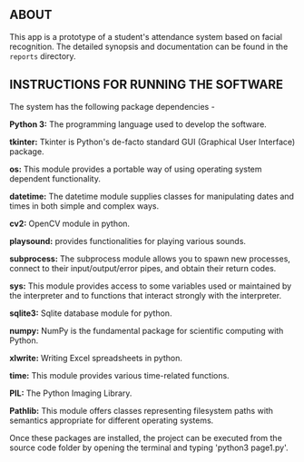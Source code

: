 ## ABOUT

This app is a prototype of a student's attendance system based on facial recognition. The detailed
synopsis and documentation can be found in the `reports` directory.

## INSTRUCTIONS FOR RUNNING THE SOFTWARE

The system has the following package dependencies -

**Python 3:** The programming language used to develop the software.

**tkinter:** Tkinter is Python's de-facto standard GUI (Graphical User Interface) package.

**os:** This module provides a portable way of using operating system dependent functionality.

**datetime:** The datetime module supplies classes for manipulating dates and times in both simple and complex ways. 

**cv2:** OpenCV module in python.

**playsound:** provides functionalities for playing various sounds.

**subprocess:** The subprocess module allows you to spawn new processes, connect to their input/output/error pipes, and obtain their return codes.

**sys:** This module provides access to some variables used or maintained by the interpreter and to functions that interact strongly with the interpreter.

**sqlite3:** Sqlite database module for python.

**numpy:** NumPy is the fundamental package for scientific computing with Python.

**xlwrite:** Writing Excel spreadsheets in python.

**time:** This module provides various time-related functions.

**PIL:** The Python Imaging Library.

**Pathlib:** This module offers classes representing filesystem paths with semantics appropriate for different operating systems.

Once these packages are installed, the project can be executed from the source code folder by opening the terminal and typing 'python3 page1.py'.
